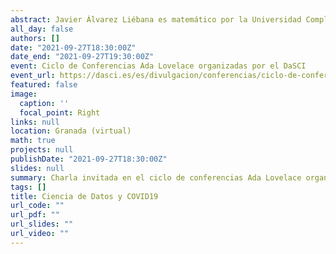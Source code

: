 ```yaml
---
abstract: Javier Álvarez Liébana es matemático por la Universidad Complutense de Madrid, doctorado en estadística por la Universidad de Granada, y actualmente es docente e investigador en la Universidad de Oviedo. Divulgador y especializado en la gestión de datos y en hacer comprensible y útiles la visualización de los mismos para la toma de decisión. Conocido en Twitter por DadosdeLaplace nos plantea una conferencia muy interesante.
all_day: false
authors: []
date: "2021-09-27T18:30:00Z"
date_end: "2021-09-27T19:30:00Z"
event: Ciclo de Conferencias Ada Lovelace organizadas por el DaSCI
event_url: https://dasci.es/es/divulgacion/conferencias/ciclo-de-conferencias-ada-lovelace/
featured: false
image:
  caption: ''
  focal_point: Right
links: null
location: Granada (virtual)
math: true
projects: null
publishDate: "2021-09-27T18:30:00Z"
slides: null
summary: Charla invitada en el ciclo de conferencias Ada Lovelace organizadas por el DaSCI
tags: []
title: Ciencia de Datos y COVID19
url_code: ""
url_pdf: ""
url_slides: ""
url_video: ""
---
```

